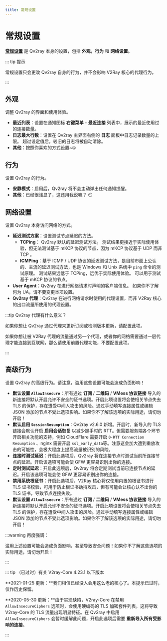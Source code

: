 ```yaml
---
title: 常规设置
---
```


# 常规设置

**[常规设置](qv2ray://open/preference/general)** 是 Qv2ray 本身的设置，包括 **外观**，**行为** 和 **网络设置**。

::: tip 提示

常规设置只会更改 Qv2ray 自身的行为，并不会影响 V2Ray 核心的代理行为。

:::

## 外观

调整 Qv2ray 的界面和使用体验。

- **最近列表**：设置在通知图标 **右键菜单** - **最近连接** 列表中，展示的最近使用过的连接数量。
- **日志最大行数**：设置在 Qv2ray 主界面右侧的 **日志** 面板中日志记录数量的上限。 超过设定值后，较旧的日志将被自动清除。
- **其他**：按照你喜欢的方式设置~🤐

## 行为

设置 Qv2ray 的行为。

- **安静模式**：启用后，Qv2ray 将不会主动弹出任何通知提醒。
- **其他**：已经很浅显了，这还用我说嘛？ 😶

## 网络设置

设置 Qv2ray 本身访问网络的方式。

- **延迟测试方案**：设置测试节点延迟的方法。
    - **TCPing**： Qv2ray 默认的延迟测试方法。 测试结果更接近于实际使用体验，但无法测试基于 mKCP 协议的节点，因为 mKCP 协议基于 UDP 而非 TCP 。
    - **ICMPing**：基于 ICMP / UDP 协议的延迟测试方法，是目前市面上公认的、主流的延迟测试方法，也是 Windows 和 Unix 系统中 `ping` 命令的测试原理。 测试结果远低于 TCPing，远优于实际使用体验。 可以用于测试基于 mKCP 协议的节点。
- **User Agent**：Qv2ray 在进行网络请求时声明的客户端信息。 如果你不了解何为 UA，请不要变更本项设置。
- **Qv2ray 代理**：Qv2ray 在进行网络请求时使用的代理设置，而非 V2Ray 核心的出口流量所使用的代理设置。

:::tip Qv2ray 代理有什么意义？

如果你想让 Qv2ray 通过代理来更新订阅或检测版本更新，请配置此项。

如果你想让被 V2Ray 代理的流量通过另一个代理，或者你的网络需要通过一层代理才能连接到互联网，那么请使用前置代理功能，不要配置此项。

:::

## 高级行为

设置 Qv2ray 的高级行为。请注意，滥用这些设置可能会造成负面影响！

- **默认设置 `AllowInsecure`**：所有通过 **订阅** / **二维码** / **VMess 协议链接** 导入的新连接将默认开启允许不安全的证书选项。开启此项设置将会使相关节点失去 TLS 的保护，存在遭受中间人攻击的风险。通过手动填写连接属性或编辑 JSON 添加的节点不受此选项影响。如果你不了解该选项的实际用途，请切勿开启！
- **默认启用 `SessionResumption`**：Qv2ray v2.6.0 新增。开启时，新导入的 TLS 链接会默认开启 **启用会话恢复** 以减少握手时的 RTT。但需要服务端各个环节开启相关功能的支持，例如 CloudFlare 需要开启 `0-RTT Connection Resumption` 、nginx 需要开启 `ssl_early_data`等。注意这会加大遭到重放攻击的可能性，会极大程度上提高流量被识别的风险。
- **连接时测试延迟**：开启此选项后，Qv2ray 将在连接节点时测试当前所连接节点的延迟。开启该选项可能会使 GFW 更容易识别出你的连接。
- **定时测试延迟**：开启此选项后，Qv2ray 将会定期测试当前已连接节点的延迟。开启该选项可能会使 GFW 更容易识别出你的连接。
- **禁用系统根证书**：开启此选项后，V2Ray 核心将仅使用内置的根证书进行 TLS 证书校验，可用于防止根证书劫持攻击，但有可能会让核心认不出你的 TLS 证书，导致节点连接失败。
- **默认设置 `AllowInsecure`**：所有通过 **订阅** / **二维码** / **VMess 协议链接** 导入的新连接将默认开启允许不安全的证书选项。开启此项设置将会使相关节点失去 TLS 的保护，存在遭受中间人攻击的风险。通过手动填写连接属性或编辑 JSON 添加的节点不受此选项影响。如果你不了解该选项的实际用途，请切勿开启！

:::warning 再度强调：

滥用上述设置可能会造成负面影响，甚至导致安全问题！如果你不了解这些选项的实际用途，请切勿开启！

:::

::: tip （已过时）有关 V2ray-Core 4.23.1 以下版本

**2021-01-25 更新：**我们相信已经没人会用这么老的核心了。本提示已过时，仅作历史保留。

**2020-05-30 更新：**由于实现缺陷，V2ray-Core 在禁用 `AllowInsecureCiphers` 选项时，会使用硬编码的 TLS 加密套件列表，这将导致 V2ray-Core 的 TLS 流量出现明显特征。在 Qv2ray 中启用 `AllowInsecureCiphers` 会暂时缓解此问题，开启此选项后需要 **重新导入所有受影响的连接**。

:::
